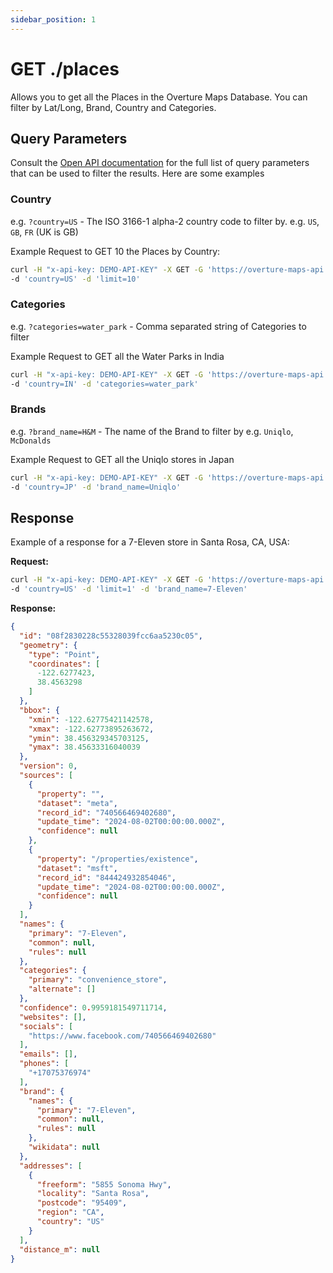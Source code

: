```yaml
---
sidebar_position: 1
---
```


# GET ./places

Allows you to get all the Places in the Overture Maps Database. You can filter by Lat/Long, Brand, Country and Categories.


## Query Parameters

Consult the [Open API documentation](/reference) for the full list of query parameters that can be used to filter the results. Here are some examples


### Country

e.g. `?country=US` - The ISO 3166-1 alpha-2 country code to filter by. e.g. `US`, `GB`, `FR` (UK is GB)

Example Request to GET 10 the Places by Country:

```bash
curl -H "x-api-key: DEMO-API-KEY" -X GET -G 'https://overture-maps-api.thatapicompany.com/places'  \
-d 'country=US' -d 'limit=10'
```


### Categories

e.g. `?categories=water_park` - Comma separated string of Categories to filter

Example Request to GET all the Water Parks in India

```bash
curl -H "x-api-key: DEMO-API-KEY" -X GET -G 'https://overture-maps-api.thatapicompany.com/places' \
-d 'country=IN' -d 'categories=water_park'
```

### Brands

e.g. `?brand_name=H&M` - The name of the Brand to filter by e.g. `Uniqlo`, `McDonalds`

Example Request to GET all the Uniqlo stores in Japan

```bash
curl -H "x-api-key: DEMO-API-KEY" -X GET -G 'https://overture-maps-api.thatapicompany.com/places' \
-d 'country=JP' -d 'brand_name=Uniqlo'
```

## Response

Example of a response for a 7-Eleven store in Santa Rosa, CA, USA:

**Request:**

```bash
curl -H "x-api-key: DEMO-API-KEY" -X GET -G 'https://overture-maps-api.thatapicompany.com/places'  \
-d 'country=US' -d 'limit=1' -d 'brand_name=7-Eleven'
```

**Response:**

```JSON
{
  "id": "08f2830228c55328039fcc6aa5230c05",
  "geometry": {
    "type": "Point",
    "coordinates": [
      -122.6277423,
      38.4563298
    ]
  },
  "bbox": {
    "xmin": -122.62775421142578,
    "xmax": -122.62773895263672,
    "ymin": 38.456329345703125,
    "ymax": 38.45633316040039
  },
  "version": 0,
  "sources": [
    {
      "property": "",
      "dataset": "meta",
      "record_id": "740566469402680",
      "update_time": "2024-08-02T00:00:00.000Z",
      "confidence": null
    },
    {
      "property": "/properties/existence",
      "dataset": "msft",
      "record_id": "844424932854046",
      "update_time": "2024-08-02T00:00:00.000Z",
      "confidence": null
    }
  ],
  "names": {
    "primary": "7-Eleven",
    "common": null,
    "rules": null
  },
  "categories": {
    "primary": "convenience_store",
    "alternate": []
  },
  "confidence": 0.9959181549711714,
  "websites": [],
  "socials": [
    "https://www.facebook.com/740566469402680"
  ],
  "emails": [],
  "phones": [
    "+17075376974"
  ],
  "brand": {
    "names": {
      "primary": "7-Eleven",
      "common": null,
      "rules": null
    },
    "wikidata": null
  },
  "addresses": [
    {
      "freeform": "5855 Sonoma Hwy",
      "locality": "Santa Rosa",
      "postcode": "95409",
      "region": "CA",
      "country": "US"
    }
  ],
  "distance_m": null
}
```